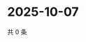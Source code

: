 # 2025-10-07

共 0 条

<!-- BEGIN ZHIHUQUESTIONS -->
<!-- 最后更新时间 Tue Oct 07 2025 05:09:58 GMT+0800 (China Standard Time) -->

<!-- END ZHIHUQUESTIONS -->
